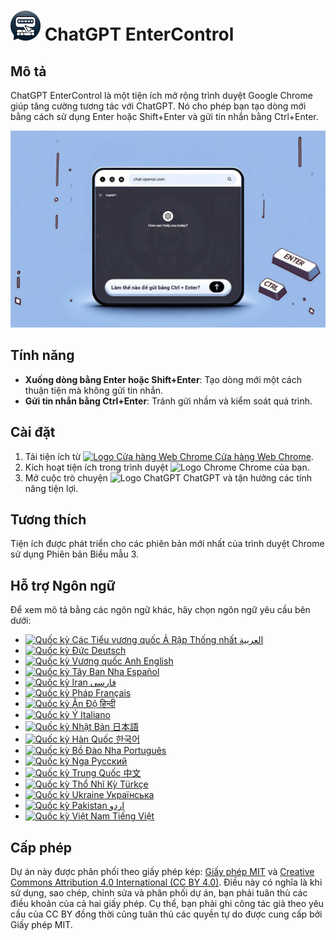 # ![ChatGPT EnterControl Icon](./icons/icon48.png) ChatGPT EnterControl

## Mô tả

ChatGPT EnterControl là một tiện ích mở rộng trình duyệt Google Chrome giúp tăng cường tương tác với ChatGPT. Nó cho phép bạn tạo dòng mới bằng cách sử dụng Enter hoặc Shift+Enter và gửi tin nhắn bằng Ctrl+Enter.

![ChatGPT EnterControl Promo Image](../promo-images/promo-image_VI.jpg)

## Tính năng

- **Xuống dòng bằng Enter hoặc Shift+Enter**: Tạo dòng mới một cách thuận tiện mà không gửi tin nhắn.
- **Gửi tin nhắn bằng Ctrl+Enter**: Tránh gửi nhầm và kiểm soát quá trình.

## Cài đặt
1. Tải tiện ích từ [<img src="https://fonts.gstatic.com/s/i/productlogos/chrome_store/v7/192px.svg" width="12" alt="Logo Cửa hàng Web Chrome"> Cửa hàng Web Chrome](https://chromewebstore.google.com/detail/ChatGPT-EnterControl).
2. Kích hoạt tiện ích trong trình duyệt <img src="https://fonts.gstatic.com/s/i/productlogos/chrome/v7/192px.svg" width="12" alt="Logo Chrome"> Chrome của bạn.
3. Mở cuộc trò chuyện <img src="https://upload.wikimedia.org/wikipedia/commons/0/04/ChatGPT_logo.svg" width="12" alt="Logo ChatGPT"> ChatGPT và tận hưởng các tính năng tiện lợi.

## Tương thích

Tiện ích được phát triển cho các phiên bản mới nhất của trình duyệt Chrome sử dụng Phiên bản Biểu mẫu 3.

## Hỗ trợ Ngôn ngữ

Để xem mô tả bằng các ngôn ngữ khác, hãy chọn ngôn ngữ yêu cầu bên dưới:

- [<img src="https://flagcdn.com/ae.svg" width="18" alt="Quốc kỳ Các Tiểu vương quốc Ả Rập Thống nhất"> العربية](./README_AR.md)
- [<img src="https://flagcdn.com/de.svg" width="18" alt="Quốc kỳ Đức"> Deutsch](./README_DE.md)
- [<img src="https://flagcdn.com/gb.svg" width="18" alt="Quốc kỳ Vương quốc Anh"> English](../../README.md)
- [<img src="https://flagcdn.com/es.svg" width="18" alt="Quốc kỳ Tây Ban Nha"> Español](./README_ES.md)
- [<img src="https://flagcdn.com/ir.svg" width="18" alt="Quốc kỳ Iran"> فارسی](./README_FA.md)
- [<img src="https://flagcdn.com/fr.svg" width="18" alt="Quốc kỳ Pháp"> Français](./README_FR.md)
- [<img src="https://flagcdn.com/in.svg" width="18" alt="Quốc kỳ Ấn Độ"> हिन्दी](./README_HI.md)
- [<img src="https://flagcdn.com/it.svg" width="18" alt="Quốc kỳ Ý"> Italiano](./README_IT.md)
- [<img src="https://flagcdn.com/jp.svg" width="18" alt="Quốc kỳ Nhật Bản"> 日本語](./README_JA.md)
- [<img src="https://flagcdn.com/kr.svg" width="18" alt="Quốc kỳ Hàn Quốc"> 한국어](./README_KO.md)
- [<img src="https://flagcdn.com/pt.svg" width="18" alt="Quốc kỳ Bồ Đào Nha"> Português](./README_PT.md)
- [<img src="https://flagcdn.com/ru.svg" width="18" alt="Quốc kỳ Nga"> Русский](./README_RU.md)
- [<img src="https://flagcdn.com/cn.svg" width="18" alt="Quốc kỳ Trung Quốc"> 中文](./README_ZH.md)
- [<img src="https://flagcdn.com/tr.svg" width="18" alt="Quốc kỳ Thổ Nhĩ Kỳ"> Türkçe](./README_TR.md)
- [<img src="https://flagcdn.com/ua.svg" width="18" alt="Quốc kỳ Ukraine"> Українська](./README_UK.md)
- [<img src="https://flagcdn.com/pk.svg" width="18" alt="Quốc kỳ Pakistan"> اردو](./README_UR.md)
- [<img src="https://flagcdn.com/vi.svg" width="18" alt="Quốc kỳ Việt Nam"> Tiếng Việt](./README_VI.md)

## Cấp phép

Dự án này được phân phối theo giấy phép kép: [Giấy phép MIT](../../LICENSE_MIT) và [Creative Commons Attribution 4.0 International (CC BY 4.0)](../../LICENSE_CC_BY_4.0). Điều này có nghĩa là khi sử dụng, sao chép, chỉnh sửa và phân phối dự án, bạn phải tuân thủ các điều khoản của cả hai giấy phép. Cụ thể, bạn phải ghi công tác giả theo yêu cầu của CC BY đồng thời cũng tuân thủ các quyền tự do được cung cấp bởi Giấy phép MIT.
